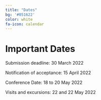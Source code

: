 ```yaml
---
title: "Dates"
bg: '#051622'
color: white
fa-icon: calendar
---
```


# Important Dates

Submission deadline: 30 March 2022

Notification of acceptance: 15 April 2022

Conference Date: 18 to 20 May 2022

Visits and excursions: 22 and 22 May 2022
